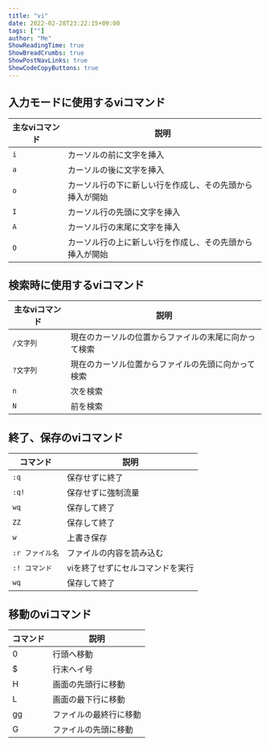 ```yaml
---
title: "vi"
date: 2022-02-28T23:22:15+09:00
tags: [""] 
author: "Me"
ShowReadingTime: true
ShowBreadCrumbs: true
ShowPostNavLinks: true
ShowCodeCopyButtons: true
---
```


## 入力モードに使用するviコマンド

|主なviコマンド|説明|
|-|-|
|`i`|カーソルの前に文字を挿入|
|`a`|カーソルの後に文字を挿入|
|`o`|カーソル行の下に新しい行を作成し、その先頭から挿入が開始|
|`I`|カーソル行の先頭に文字を挿入|
|`A`|カーソル行の末尾に文字を挿入|
|`O`|カーソル行の上に新しい行を作成し、その先頭から挿入が開始|

## 検索時に使用するviコマンド

|主なviコマンド|説明|
|-|-|
|`/文字列`|現在のカーソルの位置からファイルの末尾に向かって検索|
|`?文字列`|現在のカーソル位置からファイルの先頭に向かって検索|
|`n`|次を検索|
|`N`|前を検索|

## 終了、保存のviコマンド

|コマンド|説明|
|-|-|
|`:q`|保存せずに終了|
|`:q!`|保存せずに強制流量|
|`wq`|保存して終了|
|`ZZ`|保存して終了|
|`w`|上書き保存|
|`:r ファイル名`|ファイルの内容を読み込む|
|`:! コマンド`|viを終了せずにセルコマンドを実行|
|`wq`|保存して終了|

## 移動のviコマンド

|コマンド|説明|
|-|-|
|0|行頭へ移動|
|$|行末へイ号|
|H|画面の先頭行に移動|
|L|画面の最下行に移動|
|gg|ファイルの最終行に移動|
|G|ファイルの先頭に移動|
